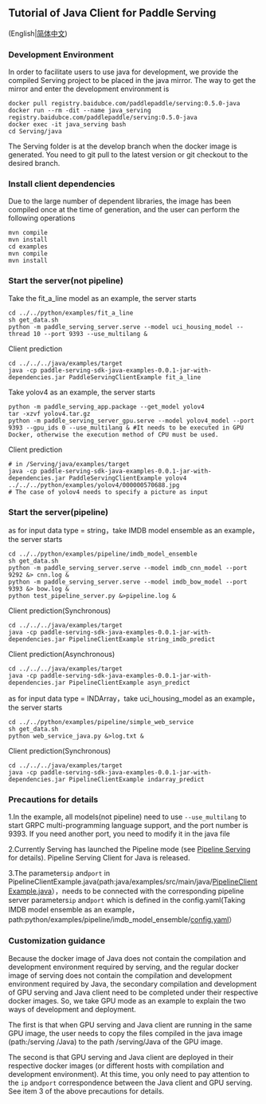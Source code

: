 ## Tutorial of Java Client for Paddle Serving

(English|[简体中文](./README_CN.md))

### Development Environment

In order to facilitate users to use java for development, we provide the compiled Serving project to be placed in the java mirror. The way to get the mirror and enter the development environment is

```
docker pull registry.baidubce.com/paddlepaddle/serving:0.5.0-java
docker run --rm -dit --name java_serving registry.baidubce.com/paddlepaddle/serving:0.5.0-java
docker exec -it java_serving bash
cd Serving/java
```

The Serving folder is at the develop branch when the docker image is generated. You need to git pull to the latest version or git checkout to the desired branch.

### Install client dependencies

Due to the large number of dependent libraries, the image has been compiled once at the time of generation, and the user can perform the following operations

```
mvn compile
mvn install
cd examples
mvn compile
mvn install
```

### Start the server(not pipeline)

Take the fit_a_line model as an example, the server starts

```
cd ../../python/examples/fit_a_line
sh get_data.sh
python -m paddle_serving_server.serve --model uci_housing_model --thread 10 --port 9393 --use_multilang &
```

Client prediction

```
cd ../../../java/examples/target
java -cp paddle-serving-sdk-java-examples-0.0.1-jar-with-dependencies.jar PaddleServingClientExample fit_a_line
```

Take yolov4 as an example, the server starts

```
python -m paddle_serving_app.package --get_model yolov4
tar -xzvf yolov4.tar.gz
python -m paddle_serving_server_gpu.serve --model yolov4_model --port 9393 --gpu_ids 0 --use_multilang & #It needs to be executed in GPU Docker, otherwise the execution method of CPU must be used.
```

Client prediction

```
# in /Serving/java/examples/target
java -cp paddle-serving-sdk-java-examples-0.0.1-jar-with-dependencies.jar PaddleServingClientExample yolov4 ../../../python/examples/yolov4/000000570688.jpg
# The case of yolov4 needs to specify a picture as input
```
### Start the server(pipeline)

as for input data type = string，take IMDB model ensemble as an example，the server starts

```
cd ../../python/examples/pipeline/imdb_model_ensemble
sh get_data.sh
python -m paddle_serving_server.serve --model imdb_cnn_model --port 9292 &> cnn.log &
python -m paddle_serving_server.serve --model imdb_bow_model --port 9393 &> bow.log &
python test_pipeline_server.py &>pipeline.log &
```

Client prediction(Synchronous)

```
cd ../../../java/examples/target
java -cp paddle-serving-sdk-java-examples-0.0.1-jar-with-dependencies.jar PipelineClientExample string_imdb_predict
```

Client prediction(Asynchronous)

```
cd ../../../java/examples/target
java -cp paddle-serving-sdk-java-examples-0.0.1-jar-with-dependencies.jar PipelineClientExample asyn_predict
```


as for input data type = INDArray，take uci_housing_model as an example，the server starts

```
cd ../../python/examples/pipeline/simple_web_service
sh get_data.sh
python web_service_java.py &>log.txt &
```

Client prediction(Synchronous)

```
cd ../../../java/examples/target
java -cp paddle-serving-sdk-java-examples-0.0.1-jar-with-dependencies.jar PipelineClientExample indarray_predict
```

### Precautions for details

1.In the example, all models(not pipeline) need to use `--use_multilang` to start GRPC multi-programming language support, and the port number is 9393. If you need another port, you need to modify it in the java file

2.Currently Serving has launched the Pipeline mode (see [Pipeline Serving](../doc/PIPELINE_SERVING.md) for details). Pipeline Serving Client for Java is released.

3.The parameters`ip` and`port` in PipelineClientExample.java(path:java/examples/src/main/java/[PipelineClientExample.java](./examples/src/main/java/PipelineClientExample.java)），needs to be connected with the corresponding pipeline server parameters`ip` and`port` which is defined in the config.yaml(Taking IMDB model ensemble as an example，path:python/examples/pipeline/imdb_model_ensemble/[config.yaml](../python/examples/pipeline/imdb_model_ensemble/config.yml)）

### Customization guidance

Because the docker image of Java does not contain the compilation and development environment required by serving, and the regular docker image of serving does not contain the compilation and development environment required by Java, the secondary compilation and development of GPU serving and Java client need to be completed under their respective docker images. So, we take GPU mode as an example to explain the two ways of development and deployment.


The first is that when GPU serving and Java client are running in the same GPU image, the user needs to copy the files compiled in the java image (path:/serving /Java) to the path /serving/Java of the GPU image.


The second is that GPU serving and Java client are deployed in their respective docker images (or different hosts with compilation and development environment). At this time, you only need to pay attention to the `ip` and`port` correspondence between the Java client and GPU serving. See item 3 of the above precautions for details.


